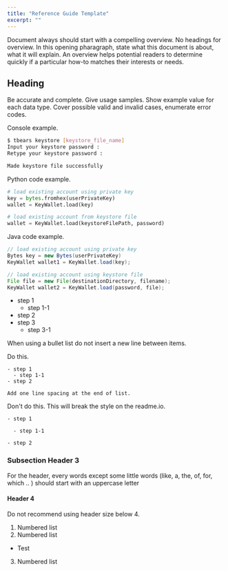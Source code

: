```yaml
---
title: "Reference Guide Template"
excerpt: ""
---
```


Document always should start with a compelling overview. No headings for overview.
In this opening pharagraph, state what this document is about, what it will explain. 
An overview helps potential readers to determine quickly if a particular how-to 
matches their interests or needs.

## Heading 
Be accurate and complete. Give usage samples. Show example value for each data type. 
Cover possible valid and invalid cases, enumerate error codes.  

Console example.
```bash
$ tbears keystore [keystore_file_name]
Input your keystore password : 
Retype your keystore password : 

Made keystore file successfully
```

Python code example.
```python
# load existing account using private key
key = bytes.fromhex(userPrivateKey)
wallet = KeyWallet.load(key)

# load existing account from keystore file
wallet = KeyWallet.load(keystoreFilePath, password)
```

Java code example.
```java
// load existing account using private key
Bytes key = new Bytes(userPrivateKey)
KeyWallet wallet1 = KeyWallet.load(key);

// load existing account using keystore file
File file = new File(destinationDirectory, filename);
KeyWallet wallet2 = KeyWallet.load(password, file);

```


- step 1
  - step 1-1
- step 2
- step 3
  - step 3-1

When using a bullet list do not insert a new line between items. 

Do this. 
```
- step 1
  - step 1-1
- step 2

Add one line spacing at the end of list.
```

Don't do this. This will break the style on the readme.io.
```
- step 1

  - step 1-1

- step 2
```

### Subsection Header 3

For the header, every words except some little words (like, a, the, of, for, which .. ) 
should start with an uppercase letter 

#### Header 4 

Do not recommend using header size below 4. 

1. Numbered list
2. Numbered list
  - Test
3. Numbered list



